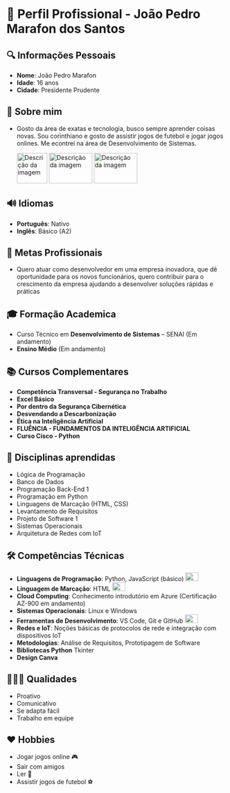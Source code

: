 # 📝 Perfil Profissional - João Pedro Marafon dos Santos

## 🔍 **Informações Pessoais**
* **Nome**: João Pedro Marafon
* **Idade**: 16 anos
* **Cidade**: Presidente Prudente

## 👤 **Sobre mim**
* Gosto da área de exatas e tecnologia, busco sempre aprender coisas novas. Sou corinthiano e gosto de assistir jogos de futebol e jogar jogos onlines. Me econtrei na área de Desenvolvimento de Sistemas.

   <img src="https://encrypted-tbn0.gstatic.com/images?q=tbn:ANd9GcSwHiXR7sNdqkx6k6f74_rl2hgAJvmfaoc0sA&s" width="70" height="70" alt="Descrição da imagem">   <img src="https://engenhariadocorpo.com.br/wp-content/uploads/2023/08/4.png" width="100" height="70" alt="Descrição da imagem">     <img src="https://images.unsplash.com/photo-1493711662062-fa541adb3fc8?fm=jpg&q=60&w=3000&ixlib=rb-4.1.0&ixid=M3wxMjA3fDB8MHxzZWFyY2h8Mnx8am9nYW5kbyUyMHZpZGVvZ2FtZXN8ZW58MHx8MHx8fDA%3D" width="100" height="70" alt="Descrição da imagem">


## 🔊 **Idiomas**
* **Português**: Nativo
* **Inglês**: Básico (A2)

## 🎯 **Metas Profissionais**
* Quero atuar como desenvolvedor em uma empresa inovadora, que dê oportunidade para os novos funcionários, quero contribuir para o crescimento da empresa ajudando a desenvolver soluções rápidas e práticas

## 🎓 **Formação Academica**
* Curso Técnico em **Desenvolvimento de Sistemas** – SENAI (Em andamento)
* **Ensino Médio** (Em andamento)

## 📚 **Cursos Complementares**
* **Competência Transversal - Segurança no Trabalho**
* **Excel Básico**
* **Por dentro da Segurança Cibernética**
* **Desvendando a Descarbonização**
* **Ética na Inteligência Artificial**
* **FLUÊNCIA - FUNDAMENTOS DA INTELIGÊNCIA ARTIFICIAL**
* **Curso Cisco - Python**

## 📜 **Disciplinas aprendidas**
* Lógica de Programação
* Banco de Dados
* Programação Back-End 1
* Programação em Python
* Linguagens de Marcação (HTML, CSS)
* Levantamento de Requisitos
* Projeto de Software 1
* Sistemas Operacionais
* Arquitetura de Redes com IoT

##  🛠️ **Competências Técnicas**
* **Linguagens de Programação**: Python, JavaScript (básico) <img src="https://camo.githubusercontent.com/426c1121b29abc64a6b1af1e3aa3091abb38e39c87054720b765af1425c74e7f/68747470733a2f2f63646e2e6a7364656c6976722e6e65742f67682f64657669636f6e732f64657669636f6e2f69636f6e732f6a6176617363726970742f6a6176617363726970742d6f726967696e616c2e737667" width="30" height="20" alt="Descrição da imagem">
* **Linguagem de Marcação**: HTML <img src="https://camo.githubusercontent.com/571236676caace6f90e10d57d79c6d3b82e1ca154d83abbdd31ab36ec23cc3fb/68747470733a2f2f63646e2e6a7364656c6976722e6e65742f67682f64657669636f6e732f64657669636f6e2f69636f6e732f68746d6c352f68746d6c352d6f726967696e616c2d776f72646d61726b2e737667" width="30" height="20" alt="Descrição da imagem">
* **Cloud Computing**: Conhecimento introdutório em Azure (Certificação AZ-900 em andamento)
* **Sistemas Operacionais**: Linux e Windows
* **Ferramentas de Desenvolvimento**: VS Code, Git e GitHub <img src="https://camo.githubusercontent.com/2e3402a95bea6acba7dd5d26566d797607b63a6bdec43942c8286fbf7db4a177/68747470733a2f2f63646e2e6a7364656c6976722e6e65742f67682f64657669636f6e732f64657669636f6e2f69636f6e732f6769746875622f6769746875622d6f726967696e616c2e737667 " width="30" height="20" alt="Descrição da imagem">
* **Redes e IoT**: Noções básicas de protocolos de rede e integração com dispositivos IoT
* **Metodologias**: Análise de Requisitos, Prototipagem de Software
* **Bibliotecas Python** Tkinter
* **Design Canva**

## 👨🏽‍💻 **Qualidades**
* Proativo
* Comunicativo
* Se adapta fácil
* Trabalho em equipe

## ❤️ **Hobbies**
* Jogar jogos online 🎮
* Sair com amigos 
* Ler 📖
* Assistir jogos de futebol ⚽️

